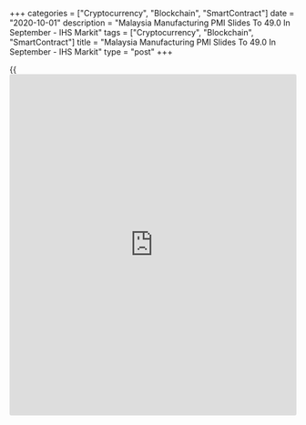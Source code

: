 +++
categories = ["Cryptocurrency", "Blockchain", "SmartContract"]
date = "2020-10-01"
description = "Malaysia Manufacturing PMI Slides To 49.0 In September - IHS Markit"
tags = ["Cryptocurrency", "Blockchain", "SmartContract"]
title = "Malaysia Manufacturing PMI Slides To 49.0 In September - IHS Markit"
type = "post"
+++

{{<iframe id="large-banner" src="https://www.bounty.group/#slide=24.0" width="100%" height="600" scrolling="no" style="border: 0px solid rgb(216, 221, 230); border-radius: 3px;">}}

The manufacturing sector in Malaysia continued to contract in September,
and at a faster pace, the latest survey from IHS Markit showed on
Thursday with a manufacturing PMI score of 49.0.

That's down from 49.3 in August, and it moves further beneath the boom-
or-bust line of 50 that separates from expansion.

Individually, output moderated for the first time in four months,
although there was an ongoing slowdown in new orders. Business
confidence rose sharply.

Employment decreased for the sixth month running, albeit at a slower
pace than the series record posted in August.

For comments and feedback [contact](https://www.playgroundfx.com/contact/): editorial@rtt[news](https://www.letsplayfx.com/blog/forex-news-website/).com

[Economic News][1]

 **What parts of the world are seeing the best (and worst) economic
performances lately? Click[here][2] to check out our [Econ Scorecard][2]
and find out! See up-to-the-moment [ranking](https://www.playgroundfx.com/blog/crypto-exchange-ranking/)s for the best and worst
performers in [GDP][3], [unemployment rate][4], [inflation][5] and much
more.**

   1. www.rtt[news](https://www.letsplayfx.com/blog/forex-news-website/).com/Content/EconomicNews.aspx
   2. www.rtt[news](https://www.letsplayfx.com/blog/forex-news-website/).com/economic-scorecard/world-rank/unemployment-rate/highest-performance.aspx
   3. www.rtt[news](https://www.letsplayfx.com/blog/forex-news-website/).com/economic-scorecard/world-rank/GDP/highest-performance.aspx
   4. www.rtt[news](https://www.letsplayfx.com/blog/forex-news-website/).com/economic-scorecard/world-rank/unemployment-rate/lowest-performance.aspx
   5. www.rtt[news](https://www.letsplayfx.com/blog/forex-news-website/).com/economic-scorecard/world-rank/CPI/highest-performance.aspx